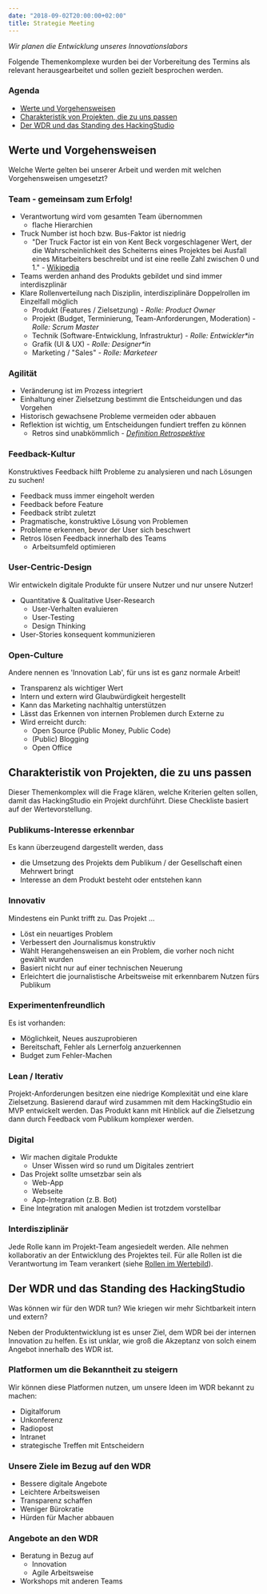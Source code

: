 ```yaml
---
date: "2018-09-02T20:00:00+02:00"
title: Strategie Meeting
---
```


_Wir planen die Entwicklung unseres Innovationslabors_

Folgende Themenkomplexe wurden bei der Vorbereitung des Termins als relevant herausgearbeitet und sollen gezielt besprochen werden.

### Agenda

- [Werte und Vorgehensweisen](#werte-und-vorgehensweisen)
- [Charakteristik von Projekten, die zu uns passen](#charakteristik-von-projekten-die-zu-uns-passen)
- [Der WDR und das Standing des HackingStudio](#der-wdr-und-das-standing-des-hackingstudio)


## Werte und Vorgehensweisen

Welche Werte gelten bei unserer Arbeit und werden mit welchen Vorgehensweisen umgesetzt?


### Team - gemeinsam zum Erfolg!



*   Verantwortung wird vom gesamten Team übernommen
    *   flache Hierarchien
*   Truck Number ist hoch bzw. Bus-Faktor ist niedrig
    *   "Der Truck Factor ist ein von Kent Beck vorgeschlagener Wert, der die Wahrscheinlichkeit des Scheiterns eines Projektes bei Ausfall eines Mitarbeiters beschreibt und ist eine reelle Zahl zwischen 0 und 1." - [Wikipedia](https://de.wikipedia.org/wiki/Truck_Number)
*   Teams werden anhand des Produkts gebildet und sind immer interdiszplinär
*   Klare Rollenverteilung nach Disziplin, interdisziplinäre Doppelrollen im Einzelfall möglich
    *   Produkt (Features / Zielsetzung) - _Rolle: Product Owner_
    *   Projekt (Budget, Terminierung, Team-Anforderungen, Moderation) - _Rolle: Scrum Master_
    *   Technik (Software-Entwicklung, Infrastruktur) - _Rolle: Entwickler*in_
    *   Grafik (UI & UX) - _Rolle: Designer*in_
    *   Marketing / "Sales" - _Rolle: Marketeer_


### Agilität



*   Veränderung ist im Prozess integriert
*   Einhaltung einer Zielsetzung bestimmt die Entscheidungen und das Vorgehen
*   Historisch gewachsene Probleme vermeiden oder abbauen
*   Reflektion ist wichtig, um Entscheidungen fundiert treffen zu können
    *   Retros sind unabkömmlich - _[Definition Retrospektive](https://www.it-agile.de/wissen/praktiken/retrospektiven/)_


### Feedback-Kultur

Konstruktives Feedback hilft Probleme zu analysieren und nach Lösungen zu suchen!



*   Feedback muss immer eingeholt werden
*   Feedback before Feature
*   Feedback stribt zuletzt
*   Pragmatische, konstruktive Lösung von Problemen
*   Probleme erkennen, bevor der User sich beschwert
*   Retros lösen Feedback innerhalb des Teams
    *   Arbeitsumfeld optimieren


### User-Centric-Design

Wir entwickeln digitale Produkte für unsere Nutzer und nur unsere Nutzer!



*   Quantitative & Qualitative User-Research
    *   User-Verhalten evaluieren
    *   User-Testing
    *   Design Thinking
*   User-Stories konsequent kommunizieren


### Open-Culture

Andere nennen es 'Innovation Lab', für uns ist es ganz normale Arbeit!



*   Transparenz als wichtiger Wert
*   Intern und extern wird Glaubwürdigkeit hergestellt
*   Kann das Marketing nachhaltig unterstützen
*   Lässt das Erkennen von internen Problemen durch Externe zu
*   Wird erreicht durch:
    *   Open Source (Public Money, Public Code)
    *   (Public) Blogging
    *   Open Office


## Charakteristik von Projekten, die zu uns passen

Dieser Themenkomplex will die Frage klären, welche Kriterien gelten sollen, damit das HackingStudio ein Projekt durchführt. Diese Checkliste basiert auf der Wertevorstellung.


### Publikums-Interesse erkennbar

Es kann überzeugend dargestellt werden, dass



*   die Umsetzung des Projekts dem Publikum / der Gesellschaft einen Mehrwert bringt
*   Interesse an dem Produkt besteht oder entstehen kann


### Innovativ

Mindestens ein Punkt trifft zu. Das Projekt ...



*   Löst ein neuartiges Problem
*   Verbessert den Journalismus konstruktiv
*   Wählt Herangehensweisen an ein Problem, die vorher noch nicht gewählt wurden
*   Basiert nicht nur auf einer technischen Neuerung
*   Erleichtert die journalistische Arbeitsweise mit erkennbarem Nutzen fürs Publikum


### Experimentenfreundlich

Es ist vorhanden:



*   Möglichkeit, Neues auszuprobieren
*   Bereitschaft, Fehler als Lernerfolg anzuerkennen
*   Budget zum Fehler-Machen


### Lean / Iterativ

Projekt-Anforderungen besitzen eine niedrige Komplexität und eine klare Zielsetzung. Basierend darauf wird zusammen mit dem HackingStudio ein MVP entwickelt werden. Das Produkt kann mit Hinblick auf die Zielsetzung dann durch Feedback vom Publikum komplexer werden.


### Digital



*   Wir machen digitale Produkte
    *   Unser Wissen wird so rund um Digitales zentriert
*   Das Projekt sollte umsetzbar sein als
    *   Web-App
    *   Webseite
    *   App-Integration (z.B. Bot)
*   Eine Integration mit analogen Medien ist trotzdem vorstellbar


### Interdisziplinär

Jede Rolle kann im Projekt-Team angesiedelt werden. Alle nehmen kollaborativ an der Entwicklung des Projektes teil. Für alle Rollen ist die Verantwortung im Team verankert (siehe [Rollen im Wertebild](#team-gemeinsam-zum-erfolg)).


## Der WDR und das Standing des HackingStudio

Was können wir für den WDR tun? Wie kriegen wir mehr Sichtbarkeit intern und extern?

Neben der Produktentwicklung ist es unser Ziel, dem WDR bei der internen Innovation zu helfen. Es ist unklar, wie groß die Akzeptanz von solch einem Angebot innerhalb des WDR ist.


### Platformen um die Bekanntheit zu steigern

Wir können diese Platformen nutzen, um unsere Ideen im WDR bekannt zu machen:



*   Digitalforum
*   Unkonferenz
*   Radiopost
*   Intranet
*   strategische Treffen mit Entscheidern


### Unsere Ziele im Bezug auf den WDR



*   Bessere digitale Angebote
*   Leichtere Arbeitsweisen
*   Transparenz schaffen
*   Weniger Bürokratie
*   Hürden für Macher abbauen


### Angebote an den WDR



*   Beratung in Bezug auf
    *   Innovation
    *   Agile Arbeitsweise
*   Workshops mit anderen Teams